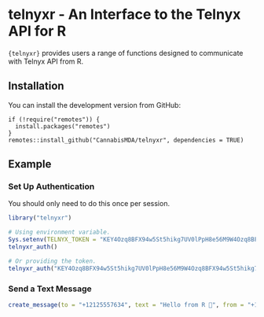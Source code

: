 
<!-- README.md is generated from README.Rmd. Please edit that file -->

# telnyxr - An Interface to the Telnyx API for R

<!-- badges: start -->
<!-- badges: end -->

`{telnyxr}` provides users a range of functions designed to communicate
with Telnyx API from R.

## Installation

You can install the development version from GitHub:

    if (!require("remotes")) {
      install.packages("remotes")
    }
    remotes::install_github("CannabisMDA/telnyxr", dependencies = TRUE)

## Example

### Set Up Authentication

You should only need to do this once per session.

``` r
library("telnyxr")

# Using environment variable.
Sys.setenv(TELNYX_TOKEN = "KEY4Ozq8BFX94w5St5hikg7UV0lPpH8e56M9W4Ozq8BFX94w5St5hikg7U")
telnyxr_auth()

# Or providing the token.
telnyxr_auth("KEY4Ozq8BFX94w5St5hikg7UV0lPpH8e56M9W4Ozq8BFX94w5St5hikg7U")
```

### Send a Text Message

``` r
create_message(to = "+12125557634", text = "Hello from R 👋", from = "+19178675903")
```
